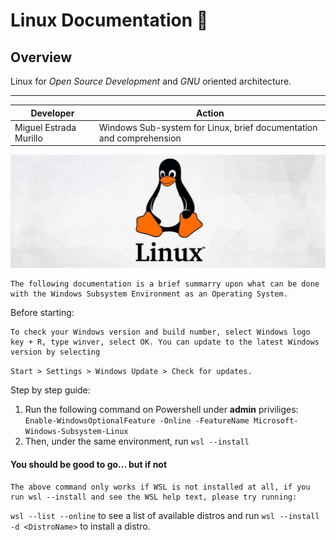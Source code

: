 # Linux Documentation :penguin:
## Overview 

Linux for *Open Source Development* and *GNU* oriented architecture.

---

| Developer | Action |
| ----------- | ----------- |
| Miguel Estrada Murillo | Windows Sub-system for Linux, brief documentation and comprehension |

![Linux distribution logo](Images/Linux-scaled.jpg)

    The following documentation is a brief summarry upon what can be done with the Windows Subsystem Environment as an Operating System.

Before starting:

    To check your Windows version and build number, select Windows logo key + R, type winver, select OK. You can update to the latest Windows version by selecting
    
`Start > Settings > Windows Update > Check for updates.`

Step by step guide:
1. Run the following command on Powershell under **admin** priviliges: `Enable-WindowsOptionalFeature -Online -FeatureName Microsoft-Windows-Subsystem-Linux`
2. Then, under the same environment, run `wsl --install`

#### You should be good to go... but if not

    The above command only works if WSL is not installed at all, if you run wsl --install and see the WSL help text, please try running:

`wsl --list --online` to see a list of available distros and run `wsl --install -d <DistroName>` to install a distro.